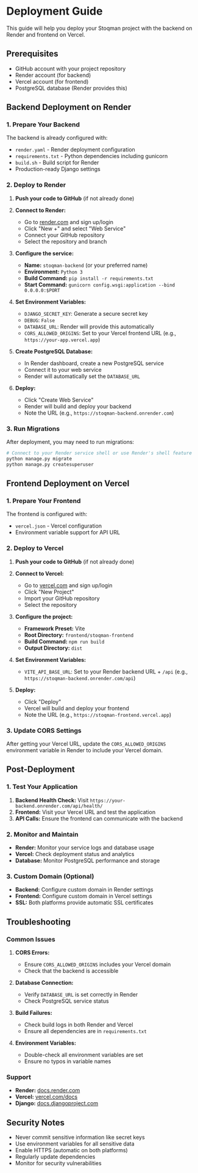# Deployment Guide

This guide will help you deploy your Stoqman project with the backend on Render and frontend on Vercel.

## Prerequisites

- GitHub account with your project repository
- Render account (for backend)
- Vercel account (for frontend)
- PostgreSQL database (Render provides this)

## Backend Deployment on Render

### 1. Prepare Your Backend

The backend is already configured with:
- `render.yaml` - Render deployment configuration
- `requirements.txt` - Python dependencies including gunicorn
- `build.sh` - Build script for Render
- Production-ready Django settings

### 2. Deploy to Render

1. **Push your code to GitHub** (if not already done)
2. **Connect to Render:**
   - Go to [render.com](https://render.com) and sign up/login
   - Click "New +" and select "Web Service"
   - Connect your GitHub repository
   - Select the repository and branch

3. **Configure the service:**
   - **Name:** `stoqman-backend` (or your preferred name)
   - **Environment:** `Python 3`
   - **Build Command:** `pip install -r requirements.txt`
   - **Start Command:** `gunicorn config.wsgi:application --bind 0.0.0.0:$PORT`

4. **Set Environment Variables:**
   - `DJANGO_SECRET_KEY`: Generate a secure secret key
   - `DEBUG`: `False`
   - `DATABASE_URL`: Render will provide this automatically
   - `CORS_ALLOWED_ORIGINS`: Set to your Vercel frontend URL (e.g., `https://your-app.vercel.app`)

5. **Create PostgreSQL Database:**
   - In Render dashboard, create a new PostgreSQL service
   - Connect it to your web service
   - Render will automatically set the `DATABASE_URL`

6. **Deploy:**
   - Click "Create Web Service"
   - Render will build and deploy your backend
   - Note the URL (e.g., `https://stoqman-backend.onrender.com`)

### 3. Run Migrations

After deployment, you may need to run migrations:
```bash
# Connect to your Render service shell or use Render's shell feature
python manage.py migrate
python manage.py createsuperuser
```

## Frontend Deployment on Vercel

### 1. Prepare Your Frontend

The frontend is configured with:
- `vercel.json` - Vercel configuration
- Environment variable support for API URL

### 2. Deploy to Vercel

1. **Push your code to GitHub** (if not already done)

2. **Connect to Vercel:**
   - Go to [vercel.com](https://vercel.com) and sign up/login
   - Click "New Project"
   - Import your GitHub repository
   - Select the repository

3. **Configure the project:**
   - **Framework Preset:** Vite
   - **Root Directory:** `frontend/stoqman-frontend`
   - **Build Command:** `npm run build`
   - **Output Directory:** `dist`

4. **Set Environment Variables:**
   - `VITE_API_BASE_URL`: Set to your Render backend URL + `/api` (e.g., `https://stoqman-backend.onrender.com/api`)

5. **Deploy:**
   - Click "Deploy"
   - Vercel will build and deploy your frontend
   - Note the URL (e.g., `https://stoqman-frontend.vercel.app`)

### 3. Update CORS Settings

After getting your Vercel URL, update the `CORS_ALLOWED_ORIGINS` environment variable in Render to include your Vercel domain.

## Post-Deployment

### 1. Test Your Application

1. **Backend Health Check:** Visit `https://your-backend.onrender.com/api/health/`
2. **Frontend:** Visit your Vercel URL and test the application
3. **API Calls:** Ensure the frontend can communicate with the backend

### 2. Monitor and Maintain

- **Render:** Monitor your service logs and database usage
- **Vercel:** Check deployment status and analytics
- **Database:** Monitor PostgreSQL performance and storage

### 3. Custom Domain (Optional)

- **Backend:** Configure custom domain in Render settings
- **Frontend:** Configure custom domain in Vercel settings
- **SSL:** Both platforms provide automatic SSL certificates

## Troubleshooting

### Common Issues

1. **CORS Errors:**
   - Ensure `CORS_ALLOWED_ORIGINS` includes your Vercel domain
   - Check that the backend is accessible

2. **Database Connection:**
   - Verify `DATABASE_URL` is set correctly in Render
   - Check PostgreSQL service status

3. **Build Failures:**
   - Check build logs in both Render and Vercel
   - Ensure all dependencies are in `requirements.txt`

4. **Environment Variables:**
   - Double-check all environment variables are set
   - Ensure no typos in variable names

### Support

- **Render:** [docs.render.com](https://docs.render.com)
- **Vercel:** [vercel.com/docs](https://vercel.com/docs)
- **Django:** [docs.djangoproject.com](https://docs.djangoproject.com)

## Security Notes

- Never commit sensitive information like secret keys
- Use environment variables for all sensitive data
- Enable HTTPS (automatic on both platforms)
- Regularly update dependencies
- Monitor for security vulnerabilities

